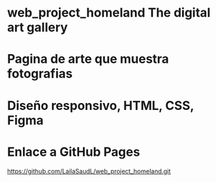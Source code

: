 # web_project_homeland The digital art gallery

# Pagina de arte que muestra fotografias

# Diseño responsivo, HTML, CSS, Figma

# Enlace a GitHub Pages

https://github.com/LailaSaudL/web_project_homeland.git
